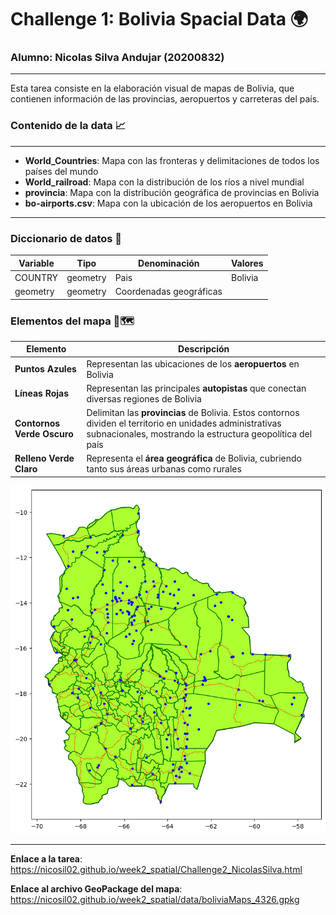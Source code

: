 # Challenge 1: Bolivia Spacial Data 🌍

### Alumno: Nicolas Silva Andujar (20200832)
---------------------------------------------------------------------------

Esta tarea consiste en la elaboración visual de mapas de Bolivia, que contienen información de las provincias, aeropuertos y carreteras del país. 

### **Contenido de la data** 📈
___
- **World_Countries**: Mapa con las fronteras y delimitaciones de todos los países del mundo
- **World_railroad**: Mapa con la distribución de los ríos a nivel mundial
- **provincia**: Mapa con la distribución geográfica de provincias en Bolivia
- **bo-airports.csv**: Mapa con la ubicación de los aeropuertos en Bolivia

___

### **Diccionario de datos** 📍

| **Variable**     | **Tipo**     | **Denominación**                            | **Valores**                               |
|--------------|----------|-----------------------------------------|---------------------------------------|
|    COUNTRY   | geometry | Pais                                    |  Bolivia                              |
|   geometry   | geometry | Coordenadas geográficas                 |                                       |

### **Elementos del mapa** 🧭🗺️

| **Elemento**                  | **Descripción**                                                                                                                         |
|---------------------------|------------------------------------------------------------------------------------------------------------------------------------|
| **Puntos Azules**          | Representan las ubicaciones de los **aeropuertos** en Bolivia  |
| **Líneas Rojas**           | Representan las principales **autopistas** que conectan diversas regiones de Bolivia  |
| **Contornos Verde Oscuro** | Delimitan las **provincias** de Bolivia. Estos contornos dividen el territorio en unidades administrativas subnacionales, mostrando la estructura geopolítica del país |
| **Relleno Verde Claro**    | Representa el **área geográfica** de Bolivia, cubriendo tanto sus áreas urbanas como rurales                                                                      |


![Descripción de la imagen](data/boliviaMaps_4326.png)

___

**Enlace a la tarea**: https://nicosil02.github.io/week2_spatial/Challenge2_NicolasSilva.html

**Enlace al archivo GeoPackage del mapa**: https://nicosil02.github.io/week2_spatial/data/boliviaMaps_4326.gpkg
